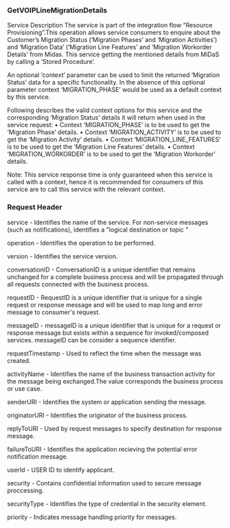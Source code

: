 ### GetVOIPLineMigrationDetails

Service Description
The service is part of the integration flow “Resource Provisioning”.This operation allows service consumers to enquire about the Customer’s Migration Status (‘Migration Phases’ and ‘Migration Activities’) and ‘Migration Data’ (‘Migration Line Features’ and ‘Migration Workorder Details’ from Midas. This service getting the mentioned details from MiDaS by calling a ‘Stored Procedure’.

An optional ‘context’ parameter can be used to limit the returned ‘Migration Status’ data for a specific functionality. In the absence of this optional parameter context ‘MIGRATION_PHASE’ would be used as a default context by this service.

Following describes the valid context options for this service and the corresponding ‘Migration Status’ details it will return when used in the service request: • Context ‘MIGRATION_PHASE’ is to be used to get the ‘Migration Phase’ details. • Context ‘MIGRATION_ACTIVITY’ is to be used to get the ‘Migration Activity’ details. • Context ‘MIGRATION_LINE_FEATURES’ is to be used to get the ‘Migration Line Features’ details. • Context ‘MIGRATION_WORKORDER’ is to be used to get the ‘Migration Workorder’ details.

Note: This service response time is only guaranteed when this service is called with a context, hence it is recommended for consumers of this service are to call this service with the relevant context.

### Request Header
service - Identifies the name of the service. For non-service messages (such as notifications), identifies a "logical destination or topic "

operation - Identifies the operation to be performed.

version - Identifies the service version.

conversationID - ConversationID is a unique identifier that remains unchanged for a complete business process and will be propagated through all requests connected with the business process.

requestID - RequestID is a unique identifier that is unique for a single request or response message and will be used to map long and error message to consumer's request.

messageID - messageID is a unique identifier that is unique for a request or response message but exists within a sequence for invoked/composed services. messageID can be consider a sequence identifier.

requestTimestamp - Used to reflect the time when the message was created.

activityName - Identifies the name of the business transaction activity for the message being exchanged.The value corresponds the business process or use case.

senderURI - Identifies the system or application sending the message.

originatorURI - Identifies the originator of the business process.

replyToURI - Used by request messages to specify destination for response message.

failureToURI - Identifies the application recieving the potential error notification message.

userId - USER ID to identify applicant.

security - Contains confidential information used to secure message proccessing.

securityType - Identifies the type of credential in the security element.

priority - Indicates message handling priority for messages.


